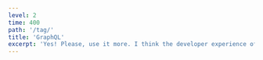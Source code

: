 ```yaml
---
level: 2
time: 400
path: '/tag/'
title: 'GraphQL'
excerpt: 'Yes! Please, use it more. I think the developer experience of using GraphQL is absolutely amazing. Having control over WHAT you want to fetch, preventing over- / under-fetching of data is just marvellous. And you can wrap REST APIs in GraphQL, forcing the server to do the heavy lifting of dealing with over- & under-fetching of data and returning only the essential data to the client. Getting an object with 200 lines of data when I only want about 20 is NOT fun.'
---
```

